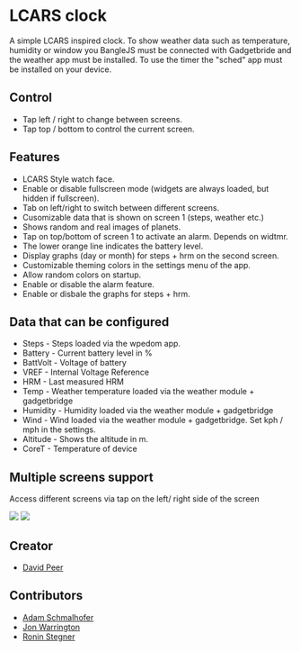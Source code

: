 # LCARS clock

A simple LCARS inspired clock.
To show weather data such as temperature, humidity or window you BangleJS must be connected
with Gadgetbride and the weather app must be installed. To use the timer
the "sched" app must be installed on your device.

## Control
 * Tap left / right to change between screens.
 * Tap top / bottom to control the current screen.

## Features
 * LCARS Style watch face.
 * Enable or disable fullscreen mode (widgets are always loaded, but hidden if fullscreen).
 * Tab on left/right to switch between different screens.
 * Cusomizable data that is shown on screen 1 (steps, weather etc.)
 * Shows random and real images of planets.
 * Tap on top/bottom of screen 1 to activate an alarm. Depends on widtmr.
 * The lower orange line indicates the battery level.
 * Display graphs (day or month) for steps + hrm on the second screen.
 * Customizable theming colors in the settings menu of the app.
 * Allow random colors on startup.
 * Enable or disable the alarm feature.
 * Enable or disbale the graphs for steps + hrm.

## Data that can be configured
 * Steps - Steps loaded via the wpedom app.
 * Battery - Current battery level in %
 * BattVolt - Voltage of battery
 * VREF - Internal Voltage Reference
 * HRM - Last measured HRM
 * Temp - Weather temperature loaded via the weather module + gadgetbridge
 * Humidity - Humidity loaded via the weather module + gadgetbridge
 * Wind - Wind loaded via the weather module + gadgetbridge. Set kph / mph in the settings.
 * Altitude - Shows the altitude in m.
 * CoreT - Temperature of device

## Multiple screens support
Access different screens via tap on the left/ right side of the screen

![](screenshot_1.png)
![](screenshot_2.png)

## Creator
- [David Peer](https://github.com/peerdavid)

## Contributors
- [Adam Schmalhofer](https://github.com/adamschmalhofer)
- [Jon Warrington](https://github.com/BartokW)
- [Ronin Stegner](https://github.com/Ronin0000)
